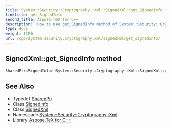 ```yaml
---
title: System::Security::Cryptography::Xml::SignedXml::get_SignedInfo method
linktitle: get_SignedInfo
second_title: Aspose.TeX for C++
description: 'How to use get_SignedInfo method of System::Security::Cryptography::Xml::SignedXml class in C++.'
type: docs
weight: 1100
url: /cpp/system.security.cryptography.xml/signedxml/get_signedinfo/
---
```

## SignedXml::get_SignedInfo method




```cpp
SharedPtr<SignedInfo> System::Security::Cryptography::Xml::SignedXml::get_SignedInfo()
```

## See Also

* Typedef [SharedPtr](../../../system/sharedptr/)
* Class [SignedInfo](../../signedinfo/)
* Class [SignedXml](../)
* Namespace [System::Security::Cryptography::Xml](../../)
* Library [Aspose.TeX for C++](../../../)
